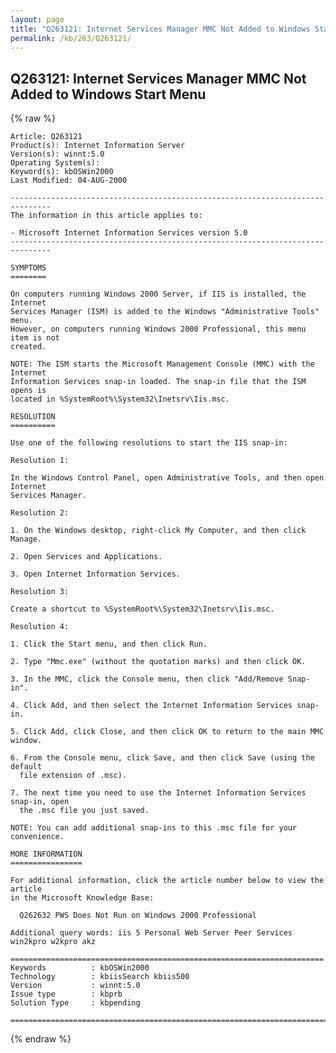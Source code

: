 ```yaml
---
layout: page
title: "Q263121: Internet Services Manager MMC Not Added to Windows Start Menu"
permalink: /kb/263/Q263121/
---
```


## Q263121: Internet Services Manager MMC Not Added to Windows Start Menu

{% raw %}

	Article: Q263121
	Product(s): Internet Information Server
	Version(s): winnt:5.0
	Operating System(s): 
	Keyword(s): kbOSWin2000
	Last Modified: 04-AUG-2000
	
	-------------------------------------------------------------------------------
	The information in this article applies to:
	
	- Microsoft Internet Information Services version 5.0 
	-------------------------------------------------------------------------------
	
	SYMPTOMS
	========
	
	On computers running Windows 2000 Server, if IIS is installed, the Internet
	Services Manager (ISM) is added to the Windows "Administrative Tools" menu.
	However, on computers running Windows 2000 Professional, this menu item is not
	created.
	
	NOTE: The ISM starts the Microsoft Management Console (MMC) with the Internet
	Information Services snap-in loaded. The snap-in file that the ISM opens is
	located in %SystemRoot%\System32\Inetsrv\Iis.msc.
	
	RESOLUTION
	==========
	
	Use one of the following resolutions to start the IIS snap-in:
	
	Resolution 1:
	
	In the Windows Control Panel, open Administrative Tools, and then open Internet
	Services Manager.
	
	Resolution 2:
	
	1. On the Windows desktop, right-click My Computer, and then click Manage.
	
	2. Open Services and Applications.
	
	3. Open Internet Information Services.
	
	Resolution 3:
	
	Create a shortcut to %SystemRoot%\System32\Inetsrv\Iis.msc.
	
	Resolution 4:
	
	1. Click the Start menu, and then click Run.
	
	2. Type "Mmc.exe" (without the quotation marks) and then click OK.
	
	3. In the MMC, click the Console menu, then click "Add/Remove Snap-in".
	
	4. Click Add, and then select the Internet Information Services snap-in.
	
	5. Click Add, click Close, and then click OK to return to the main MMC window.
	
	6. From the Console menu, click Save, and then click Save (using the default
	  file extension of .msc).
	
	7. The next time you need to use the Internet Information Services snap-in, open
	  the .msc file you just saved.
	
	NOTE: You can add additional snap-ins to this .msc file for your convenience.
	
	MORE INFORMATION
	================
	
	For additional information, click the article number below to view the article
	in the Microsoft Knowledge Base:
	
	  Q262632 PWS Does Not Run on Windows 2000 Professional
	
	Additional query words: iis 5 Personal Web Server Peer Services win2kpro w2kpro akz
	
	======================================================================
	Keywords          : kbOSWin2000 
	Technology        : kbiisSearch kbiis500
	Version           : winnt:5.0
	Issue type        : kbprb
	Solution Type     : kbpending
	
	=============================================================================
	

{% endraw %}
